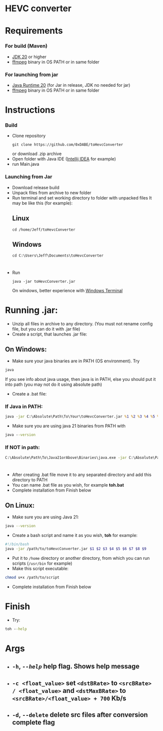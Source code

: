 #     HEVC converter

# Requirements
### For build (Maven)
- [JDK 20](https://www.oracle.com/uk/java/technologies/downloads/) or higher
- [ffmpeg](https://github.com/FFmpeg/FFmpeg) binary in OS PATH or in same folder

### For launching from jar
- [Java Runtime 20](https://www.java.com/en/download/manual.jsp) (for Jar in release, JDK no needed for jar)
- [ffmpeg](https://github.com/FFmpeg/FFmpeg) binary in OS PATH or in same folder


# Instructions
### Build
- Clone repository
  ```shell
  git clone https://github.com/0xDABE/toHevcConverter
  ```
  or download .zip archive
- Open folder with Java IDE ([Intellij IDEA](https://www.jetbrains.com/idea/) for example)
- run Main.java

### Launching from Jar
- Download release build
- Unpack files from archive to new folder
- Run terminal and set working directory to folder with unpacked files
  It may be like this (for example):
  ## Linux
  ```shell
  cd /home/Jeff/toHevcConverter
  ```
  ## Windows
  ```shell
  cd C:\Users\Jeff\Documents\toHevcConverter
  ```
  
#

- Run
  ```shell
  java -jar toHevcConverter.jar
  ```
  On windows, better experience with [Windows Terminal](https://apps.microsoft.com/store/detail/windows-terminal/9N0DX20HK701)

# Running .jar:
- Unzip all files in archive to any directory. (You must not rename config file, but you can do it with .jar file)
- Create a script, that launches .jar file:
## On Windows:
- Make sure your java binaries are in PATH (OS environment). Try
 ```cmd
java
```
If you see info about java usage, then java is in PATH, else you should put it into path (you may not do it using absolute path)
- Create a .bat file:
### If Java in PATH:
```cmd
java -jar C:\Absolute\Path\To\Your\toHevcConverter.jar %1 %2 %3 %4 %5 %6 %7 %8 %9
```
- Make sure you are using java 21 binaries from PATH with
```cmd
java --version
```
### If NOT in path:
```cmd
C:\Absolute\Path\To\Java21orAbove\Binaries\java.exe -jar C:\Absolute\Path\To\Your\toHevcConverter.jar %1 %2 %3 %4 %5 %6 %7 %8 %9
```
#
- After creating .bat file move it to any separated directory and add this directory to PATH
- You can name .bat file as you wish, for example **toh.bat**
- Complete installation from Finish below
## On Linux:
- Make sure you are using Java 21:
```bash
java --version
```
- Create a bash script and name it as you wish, **toh** for example:
```bash
#!/bin/bash
java -jar /path/to/toHevcConverter.jar $1 $2 $3 $4 $5 $6 $7 $8 $9
```
- Put it to `/home` directory or another directory, from which you can run scripts (`/usr/bin` for example)
- Make this script executable:
```bash
chmod u+x /path/to/script
```
- Complete installation from Finish below
# Finish
- Try:
```cmd
toh --help
```

# Args
- ## `-h`, *`--help`* help flag. Shows help message
- ## `-c <float_value>` set `<dstBRate>` to `<srcBRate> / <float_value>` and `<dstMaxBRate>` to `<srcBRate>/<float_value> + 700` Kb/s
- ## `-d`, `--delete` delete src files after conversion complete flag



